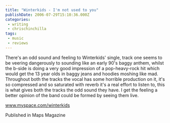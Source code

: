 ```yaml
---
title: "Winterkids - I'm not used to you"
publishDate: 2006-07-29T15:10:36.000Z
categories:
 - writing
 - chrischinchilla
tags:
 - music 
 - reviews
---
```


There's an odd sound and feeling to Winterkids' single, track one seems to be veering dangerously to sounding like an early 90's baggy anthem, whilst the b-side is doing a very good impression of a pop-heavy-rock hit which would get the 13 year olds in baggy jeans and hoodies moshing like mad. Throughout both the tracks the vocal has some horrible production on it, it's so compressed and so saturated with reverb it's a real effort to listen to, this is what gives both the tracks the odd sound they have. I get the feeling a better opinion of the band could be formed by seeing them live.

<a href='https://www.myspace.com/winterkids' target='_blank'>www.myspace.com/winterkids</a>

Published in Maps Magazine
